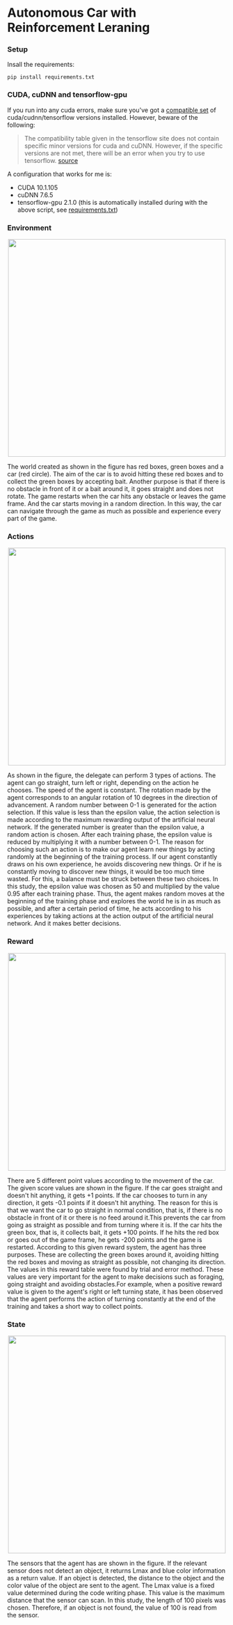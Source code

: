 # Autonomous Car with Reinforcement Leraning

### Setup
Insall the requirements:
```
pip install requirements.txt
```
### CUDA, cuDNN and tensorflow-gpu

If you run into any cuda errors, make sure you've got a [compatible set](https://www.tensorflow.org/install/source#tested_build_configurations) of cuda/cudnn/tensorflow versions installed. However, beware of the following:
>The compatibility table given in the tensorflow site does not contain specific minor versions for cuda and cuDNN. However, if the specific versions are not met, there will be an error when you try to use tensorflow. [source](https://stackoverflow.com/a/53727997)

A configuration that works for me is:
- CUDA 10.1.105
- cuDNN 7.6.5
- tensorflow-gpu 2.1.0 (this is automatically installed during with the above script, see [requirements.txt](requirements.txt))

### Environment

<p align="center">
  <img src="https://github.com/enesvardar/autonomous-car-reinforcement-leraning/blob/main/images/game.PNG" width="500">
</p>

The world created as shown in the figure has red boxes, green boxes and a car (red circle). The aim of the car is to avoid hitting these red boxes and to collect the green boxes by accepting bait. Another purpose is that if there is no obstacle in front of it or a bait around it, it goes straight and does not rotate. The game restarts when the car hits any obstacle or leaves the game frame. And the car starts moving in a random direction. In this way, the car can navigate through the game as much as possible and experience every part of the game.

### Actions

<p align="center">
  <img src="https://github.com/enesvardar/autonomous-car-reinforcement-leraning/blob/main/images/actions.png" width="500">
</p>

As shown in the figure, the delegate can perform 3 types of actions. The agent can go straight, turn left or right, depending on the action he chooses. The speed of the agent is constant. The rotation made by the agent corresponds to an angular rotation of 10 degrees in the direction of advancement. A random number between 0-1 is generated for the action selection. If this value is less than the epsilon value, the action selection is made according to the maximum rewarding output of the artificial neural network. If the generated number is greater than the epsilon value, a random action is chosen. After each training phase, the epsilon value is reduced by multiplying it with a number between 0-1. The reason for choosing such an action is to make our agent learn new things by acting randomly at the beginning of the training process. If our agent constantly draws on his own experience, he avoids discovering new things. Or if he is constantly moving to discover new things, it would be too much time wasted. For this, a balance must be struck between these two choices. In this study, the epsilon value was chosen as 50 and multiplied by the value 0.95 after each training phase. Thus, the agent makes random moves at the beginning of the training phase and explores the world he is in as much as possible, and after a certain period of time, he acts according to his experiences by taking actions at the action output of the artificial neural network. And it makes better decisions.

###	Reward

<p align="center">
  <img src="https://github.com/enesvardar/autonomous-car-reinforcement-leraning/blob/main/images/reward.png" width="500">
</p>

There are 5 different point values according to the movement of the car. The given score values are shown in the figure. If the car goes straight and doesn't hit anything, it gets +1 points. If the car chooses to turn in any direction, it gets -0.1 points if it doesn't hit anything. The reason for this is that we want the car to go straight in normal condition, that is, if there is no obstacle in front of it or there is no feed around it.This prevents the car from going as straight as possible and from turning where it is. If the car hits the green box, that is, it collects bait, it gets +100 points. If he hits the red box or goes out of the game frame, he gets -200 points and the game is restarted. According to this given reward system, the agent has three purposes. These are collecting the green boxes around it, avoiding hitting the red boxes and moving as straight as possible, not changing its direction. The values in this reward table were found by trial and error method. These values are very important for the agent to make decisions such as foraging, going straight and avoiding obstacles.For example, when a positive reward value is given to the agent's right or left turning state, it has been observed that the agent performs the action of turning constantly at the end of the training and takes a short way to collect points.

###	State

<p align="center">
  <img src="https://github.com/enesvardar/autonomous-car-reinforcement-leraning/blob/main/images/states.png" width="500">
</p>

The sensors that the agent has are shown in the figure. If the relevant sensor does not detect an object, it returns Lmax and blue color information as a return value. If an object is detected, the distance to the object and the color value of the object are sent to the agent. The Lmax value is a fixed value determined during the code writing phase. This value is the maximum distance that the sensor can scan. In this study, the length of 100 pixels was chosen. Therefore, if an object is not found, the value of 100 is read from the sensor.

